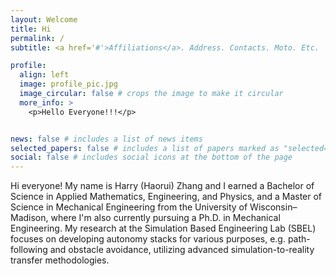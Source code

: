 ```yaml
---
layout: Welcome
title: Hi
permalink: /
subtitle: <a href='#'>Affiliations</a>. Address. Contacts. Moto. Etc.

profile:
  align: left
  image: profile_pic.jpg
  image_circular: false # crops the image to make it circular
  more_info: >
    <p>Hello Everyone!!!</p>


news: false # includes a list of news items
selected_papers: false # includes a list of papers marked as "selected={true}"
social: false # includes social icons at the bottom of the page
---
```


Hi everyone! My name is Harry (Haorui) Zhang and I earned a Bachelor of Science in Applied Mathematics, Engineering, and Physics, and a Master of Science in Mechanical Engineering from the University of Wisconsin–Madison, where I'm also currently pursuing a Ph.D. in Mechanical Engineering. My research at the Simulation Based Engineering Lab (SBEL) focuses on developing autonomy stacks for various purposes, e.g. path-following and obstacle avoidance, utilizing advanced simulation-to-reality transfer methodologies.
